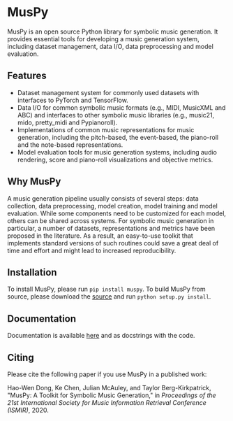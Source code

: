 MusPy
=====

MusPy is an open source Python library for symbolic music generation. It provides essential tools for developing a music generation system, including dataset management, data I/O, data preprocessing and model evaluation.


Features
--------

- Dataset management system for commonly used datasets with interfaces to PyTorch and TensorFlow.
- Data I/O for common symbolic music formats (e.g., MIDI, MusicXML and ABC) and interfaces to other symbolic music libraries (e.g., music21, mido, pretty_midi and Pypianoroll).
- Implementations of common music representations for music generation, including the pitch-based, the event-based, the piano-roll and the note-based representations.
- Model evaluation tools for music generation systems, including audio rendering, score and piano-roll visualizations and objective metrics.


Why MusPy
---------

A music generation pipeline usually consists of several steps: data collection, data preprocessing, model creation, model training and model evaluation. While some components need to be customized for each model, others can be shared across systems. For symbolic music generation in particular, a number of datasets, representations and metrics have been proposed in the literature. As a result, an easy-to-use toolkit that implements standard versions of such routines could save a great deal of time and effort and might lead to increased reproducibility.


Installation
------------

To install MusPy, please run `pip install muspy`. To build MusPy from source, please download the [source](https://github.com/salu133445/muspy/releases) and run `python setup.py install`.


Documentation
-------------

Documentation is available [here](https://salu133445.github.io/muspy) and as docstrings with the code.


Citing
------

Please cite the following paper if you use MusPy in a published work:

Hao-Wen Dong, Ke Chen, Julian McAuley, and Taylor Berg-Kirkpatrick, "MusPy: A Toolkit for Symbolic Music Generation," in _Proceedings of the 21st International Society for Music Information Retrieval Conference (ISMIR)_, 2020.
